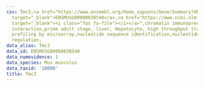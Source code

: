 ```yaml
---
csv: Tmc3,<a href="https://www.ensembl.org/Homo_sapiens/Gene/Summary?db=core;g=ENSMUSG00000038540"
  target="_blank">ENSMUSG00000038540</a>,<a href="https://www.ncbi.nlm.nih.gov/pubmed/23834426"
  target="_blank"><i class="fas fa-file"></i></a>",chromatin immunoprecipitation assay,direct
  interaction,prime adult stage, liver, Hepatocyte, high throughput transcription
  profiling by microarray,nucleotide sequence identification,nucleotide sequence identification,transcriptional
  regulation,
data_alias: Tmc3
data_id: ENSMUSG00000038540
data_numevidence: 1
data_species: Mus musculus
data_taxid: '10090'
title: Tmc3
---
```

